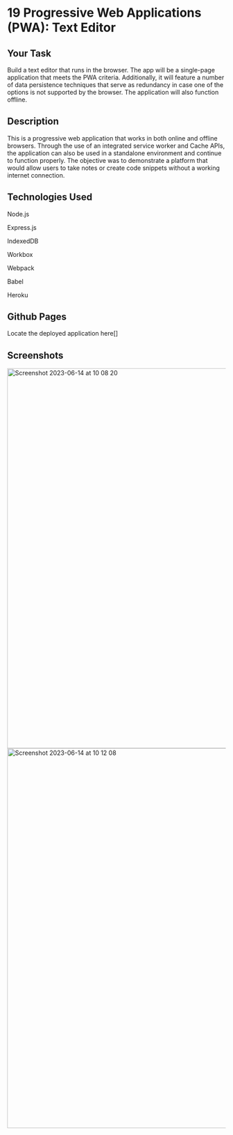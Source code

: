 # 19 Progressive Web Applications (PWA): Text Editor

## Your Task

Build a text editor that runs in the browser. The app will be a single-page application that meets the PWA criteria. Additionally, it will feature a number of data persistence techniques that serve as redundancy in case one of the options is not supported by the browser. The application will also function offline.

## Description

This is a progressive web application that works in both online and offline browsers. Through the use of an integrated service worker and Cache APIs, the application can also be used in a standalone environment and continue to function properly. The objective was to demonstrate a platform that would allow users to take notes or create code snippets without a working internet connection.

## Technologies Used

Node.js

Express.js

IndexedDB

Workbox

Webpack

Babel

Heroku

## Github Pages

Locate the deployed application here[]

## Screenshots
<img width="873" alt="Screenshot 2023-06-14 at 10 08 20" src="https://github.com/Ze7Hu/Text-Editor/assets/123417090/335d9006-d6dc-452e-8da5-c0b28095d90a">

<img width="873" alt="Screenshot 2023-06-14 at 10 12 08" src="https://github.com/Ze7Hu/Text-Editor/assets/123417090/a958dd9f-de64-4dc8-8d33-35067430af85">




